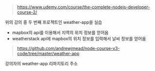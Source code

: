 > https://www.udemy.com/course/the-complete-nodejs-developer-course-2/


위의 강의 중 두 번째 프로젝트인 weather-app을 실습
- mapbox의 api를 이용해서 지역의 위치 정보를 얻어옴
- weatherstack api에 mapbox의 위치 정보를 입력해서 날씨 정보를 얻어옴

> https://github.com/andrewjmead/node-course-v3-code/tree/master/weather-app

강의자의 weather-app 리파지토리 주소

